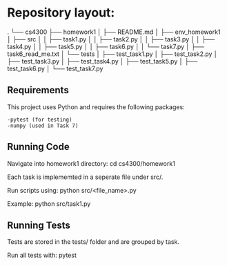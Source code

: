 # Repository layout:
.
└── cs4300
    ├── homework1
    │   ├── README.md
    │   ├── env_homework1
    │   ├── src
    │   │   ├── task1.py
    │   │   ├── task2.py
    │   │   ├── task3.py
    │   │   ├── task4.py
    │   │   ├── task5.py
    │   │   ├── task6.py
    │   │   └── task7.py
    │   ├── task6_read_me.txt
    │   └── tests
    │       ├── test_task1.py
    │       ├── test_task2.py
    │       ├── test_task3.py
    │       ├── test_task4.py
    │       ├── test_task5.py
    │       ├── test_task6.py
    │       └── test_task7.py


## Requirements
This project uses Python and requires the following packages:

    -pytest (for testing)
    -numpy (used in Task 7)


## Running Code

Navigate into homework1 directory:
cd cs4300/homework1

Each task is implememted in a seperate file under src/. 

Run scripts using:
python src/<file_name>.py

Example:
python src/task1.py


## Running Tests

Tests are stored in the tests/ folder and are grouped by task.

Run all tests with:
pytest
